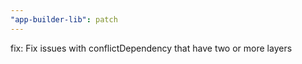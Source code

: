 ```yaml
---
"app-builder-lib": patch
---
```


fix: Fix issues with conflictDependency that have two or more layers
